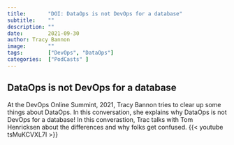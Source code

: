 ```yaml
---
title:       "DOI: DataOps is not DevOps for a database"
subtitle:    ""
description: ""
date:        2021-09-30
author: Tracy Bannon
image:       ""
tags:        ["DevOps", "DataOps"]
categories:  ["PodCasts" ]
---
```

## DataOps is not DevOps for a database
At the DevOps Online Summint, 2021, Tracy Bannon tries to clear up some things about DataOps. In this conversation, she explains why DataOps is not DevOps for a database!  In this converastion, Trac talks with Tom Henricksen about the differences and why folks get confused. 
{{< youtube tsMuKCVXL7I >}}
